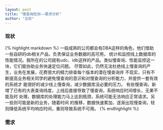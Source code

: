 ```yaml
---
layout: post
title: "慢查询检测——需求分析"
author: "见欢"
---
```

### 现状
{% highlight markdown %}
  一般成熟的公司都会有DBA这样的角色，他们借助一些自研的db相关产品，负责保证业务数据的高可用，
统计和监控线上数据库的性能情况。我所在的公司就有udc、idb这样的产品。类似慢查询、性能监控这一
块，它们能协助业务快速定位问题。
  尽管如此，仍然无法杜绝线上慢查询的产生，业务在发展，花费很大的精力排查每个版本的潜在慢查询并
不现实，只有不断提高业务相关同学的避免慢查询的意识和对慢查询的分析能力，并提供一套有效的系统才
能很好的减少线上慢查询，减少数据库没必要的压力。
  有些慢查询，新增了已有的大表查询纬度，上线后直接导致了慢查询，系统响应时间增长，无果不能及时
处理，数据库的处理能力马上达到瓶颈，系统可能无法响应正常请求。另一些则可能是新的业务，随着时间
的推移，数据快速累加，逐渐出现慢查询，轻则降低系统平均响应时间，重则导致系统不可用。
{% endhighlight %}

### 需求
